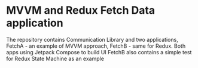 # MVVM and Redux Fetch Data application

The repository contains Communication Library and two applications, FetchA - an example of MVVM approach, FetchB - same for Redux. Both apps using Jetpack Compose to build UI
FetchB also contains a simple test for Redux State Machine as an example
